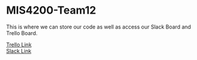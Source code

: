 # MIS4200-Team12

This is where we can store our code as well as access our Slack Board and Trello Board.

<a href="https://trello.com/b/MSvpBtbQ/spring17-s2t12">Trello Link</a>
</br>
<a href="https://mis4200team12.slack.com/messages/general/">Slack Link</a>
